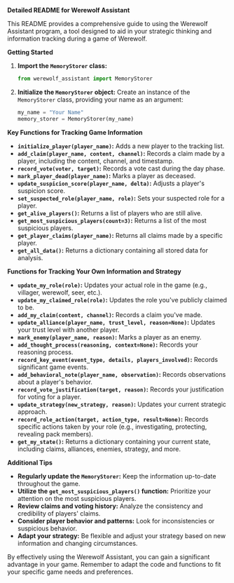 **Detailed README for Werewolf Assistant**

This README provides a comprehensive guide to using the Werewolf Assistant program, a tool designed to aid in your strategic thinking and information tracking during a game of Werewolf.

**Getting Started**

1. **Import the `MemoryStorer` class:**
   ```python
   from werewolf_assistant import MemoryStorer
   ```
2. **Initialize the `MemoryStorer` object:** Create an instance of the `MemoryStorer` class, providing your name as an argument:
   ```python
   my_name = "Your Name"
   memory_storer = MemoryStorer(my_name)
   ```

**Key Functions for Tracking Game Information**

* **`initialize_player(player_name)`:** Adds a new player to the tracking list.
* **`add_claim(player_name, content, channel)`:** Records a claim made by a player, including the content, channel, and timestamp.
* **`record_vote(voter, target)`:** Records a vote cast during the day phase.
* **`mark_player_dead(player_name)`:** Marks a player as deceased.
* **`update_suspicion_score(player_name, delta)`:** Adjusts a player's suspicion score.
* **`set_suspected_role(player_name, role)`:** Sets your suspected role for a player.
* **`get_alive_players()`:** Returns a list of players who are still alive.
* **`get_most_suspicious_players(count=3)`:** Returns a list of the most suspicious players.
* **`get_player_claims(player_name)`:** Returns all claims made by a specific player.
* **`get_all_data()`:** Returns a dictionary containing all stored data for analysis.

**Functions for Tracking Your Own Information and Strategy**

* **`update_my_role(role)`:** Updates your actual role in the game (e.g., villager, werewolf, seer, etc.).
* **`update_my_claimed_role(role)`:** Updates the role you've publicly claimed to be.
* **`add_my_claim(content, channel)`:** Records a claim you've made.
* **`update_alliance(player_name, trust_level, reason=None)`:** Updates your trust level with another player.
* **`mark_enemy(player_name, reason)`:** Marks a player as an enemy.
* **`add_thought_process(reasoning, context=None)`:** Records your reasoning process.
* **`record_key_event(event_type, details, players_involved)`:** Records significant game events.
* **`add_behavioral_note(player_name, observation)`:** Records observations about a player's behavior.
* **`record_vote_justification(target, reason)`:** Records your justification for voting for a player.
* **`update_strategy(new_strategy, reason)`:** Updates your current strategic approach.
* **`record_role_action(target, action_type, result=None)`:** Records specific actions taken by your role (e.g., investigating, protecting, revealing pack members).
* **`get_my_state()`:** Returns a dictionary containing your current state, including claims, alliances, enemies, strategy, and more.

**Additional Tips**

* **Regularly update the `MemoryStorer`:** Keep the information up-to-date throughout the game.
* **Utilize the `get_most_suspicious_players()` function:** Prioritize your attention on the most suspicious players.
* **Review claims and voting history:** Analyze the consistency and credibility of players' claims.
* **Consider player behavior and patterns:** Look for inconsistencies or suspicious behavior.
* **Adapt your strategy:** Be flexible and adjust your strategy based on new information and changing circumstances.

By effectively using the Werewolf Assistant, you can gain a significant advantage in your game. Remember to adapt the code and functions to fit your specific game needs and preferences.
